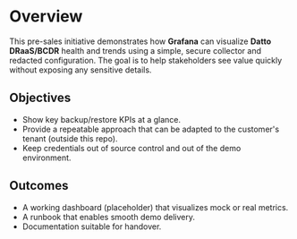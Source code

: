 # Overview

This pre-sales initiative demonstrates how **Grafana** can visualize **Datto DRaaS/BCDR** health and trends using a simple, secure collector and redacted configuration. The goal is to help stakeholders see value quickly without exposing any sensitive details.

## Objectives
- Show key backup/restore KPIs at a glance.
- Provide a repeatable approach that can be adapted to the customer's tenant (outside this repo).
- Keep credentials out of source control and out of the demo environment.

## Outcomes
- A working dashboard (placeholder) that visualizes mock or real metrics.
- A runbook that enables smooth demo delivery.
- Documentation suitable for handover.
